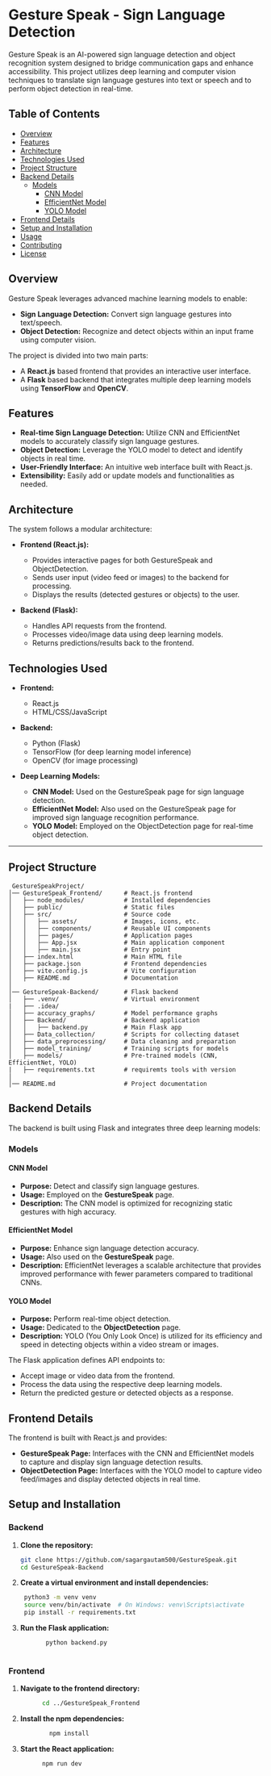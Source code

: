 # Gesture Speak - Sign Language Detection

Gesture Speak is an AI-powered sign language detection and object recognition system designed to bridge communication gaps and enhance accessibility. This project utilizes deep learning and computer vision techniques to translate sign language gestures into text or speech and to perform object detection in real-time.

## Table of Contents

- [Overview](#overview)
- [Features](#features)
- [Architecture](#architecture)
- [Technologies Used](#technologies-used)
- [Project Structure](#project-structure)
- [Backend Details](#backend-details)
  - [Models](#models)
    - [CNN Model](#cnn-model)
    - [EfficientNet Model](#efficientnet-model)
    - [YOLO Model](#yolo-model)
- [Frontend Details](#frontend-details)
- [Setup and Installation](#setup-and-installation)
- [Usage](#usage)
- [Contributing](#contributing)
- [License](#license)

## Overview

Gesture Speak leverages advanced machine learning models to enable:
- **Sign Language Detection:** Convert sign language gestures into text/speech.
- **Object Detection:** Recognize and detect objects within an input frame using computer vision.

The project is divided into two main parts:
- A **React.js** based frontend that provides an interactive user interface.
- A **Flask** based backend that integrates multiple deep learning models using **TensorFlow** and **OpenCV**.

## Features

- **Real-time Sign Language Detection:** Utilize CNN and EfficientNet models to accurately classify sign language gestures.
- **Object Detection:** Leverage the YOLO model to detect and identify objects in real time.
- **User-Friendly Interface:** An intuitive web interface built with React.js.
- **Extensibility:** Easily add or update models and functionalities as needed.

## Architecture

The system follows a modular architecture:

- **Frontend (React.js):**
  - Provides interactive pages for both GestureSpeak and ObjectDetection.
  - Sends user input (video feed or images) to the backend for processing.
  - Displays the results (detected gestures or objects) to the user.

- **Backend (Flask):**
  - Handles API requests from the frontend.
  - Processes video/image data using deep learning models.
  - Returns predictions/results back to the frontend.

## Technologies Used

- **Frontend:**
  - React.js
  - HTML/CSS/JavaScript

- **Backend:**
  - Python (Flask)
  - TensorFlow (for deep learning model inference)
  - OpenCV (for image processing)
    
  
- **Deep Learning Models:**
  - **CNN Model:** Used on the GestureSpeak page for sign language detection.
  - **EfficientNet Model:** Also used on the GestureSpeak page for improved sign language recognition performance.
  - **YOLO Model:** Employed on the ObjectDetection page for real-time object detection.

---

## Project Structure

    
     GestureSpeakProject/
    │── GestureSpeak_Frontend/      # React.js frontend
    │   ├── node_modules/           # Installed dependencies
    │   ├── public/                 # Static files
    │   ├── src/                    # Source code
    │   │   ├── assets/             # Images, icons, etc.
    │   │   ├── components/         # Reusable UI components
    │   │   ├── pages/              # Application pages
    │   │   ├── App.jsx             # Main application component
    │   │   ├── main.jsx            # Entry point
    │   ├── index.html              # Main HTML file
    │   ├── package.json            # Frontend dependencies
    │   ├── vite.config.js          # Vite configuration
    │   ├── README.md               # Documentation
    │
    │── GestureSpeak-Backend/       # Flask backend
    │   ├── .venv/                  # Virtual environment
    |   ├── .idea/ 
    │   ├── accuracy_graphs/        # Model performance graphs
    │   ├── Backend/                # Backend application
    │   │   ├── backend.py          # Main Flask app
    │   ├── Data_collection/        # Scripts for collecting dataset
    │   ├── data_preprocessing/     # Data cleaning and preparation
    │   ├── model_training/         # Training scripts for models
    │   ├── models/                 # Pre-trained models (CNN, EfficientNet, YOLO)
    |   ├── requirements.txt        # requiremts tools with version
    │
    │── README.md                   # Project documentation


     
## Backend Details

The backend is built using Flask and integrates three deep learning models:

### Models

#### CNN Model

- **Purpose:** Detect and classify sign language gestures.
- **Usage:** Employed on the **GestureSpeak** page.
- **Description:** The CNN model is optimized for recognizing static gestures with high accuracy.

#### EfficientNet Model

- **Purpose:** Enhance sign language detection accuracy.
- **Usage:** Also used on the **GestureSpeak** page.
- **Description:** EfficientNet leverages a scalable architecture that provides improved performance with fewer parameters compared to traditional CNNs.

#### YOLO Model

- **Purpose:** Perform real-time object detection.
- **Usage:** Dedicated to the **ObjectDetection** page.
- **Description:** YOLO (You Only Look Once) is utilized for its efficiency and speed in detecting objects within a video stream or images.

The Flask application defines API endpoints to:
- Accept image or video data from the frontend.
- Process the data using the respective deep learning models.
- Return the predicted gesture or detected objects as a response.

## Frontend Details

The frontend is built with React.js and provides:
- **GestureSpeak Page:** Interfaces with the CNN and EfficientNet models to capture and display sign language detection results.
- **ObjectDetection Page:** Interfaces with the YOLO model to capture video feed/images and display detected objects in real time.

## Setup and Installation

### Backend

1. **Clone the repository:**
   ```bash
   git clone https://github.com/sagargautam500/GestureSpeak.git
   cd GestureSpeak-Backend

2. **Create a virtual environment and install dependencies:**
   ```bash
    python3 -m venv venv
    source venv/bin/activate  # On Windows: venv\Scripts\activate
    pip install -r requirements.txt

3. **Run the Flask application:**
    ```bash
           python backend.py
                

### Frontend

1. **Navigate to the frontend directory:**
     ```bash
           cd ../GestureSpeak_Frontend


2. **Install the npm dependencies:**
      ```bash
              npm install

3. **Start the React application:**
     ```bash
           npm run dev

              
